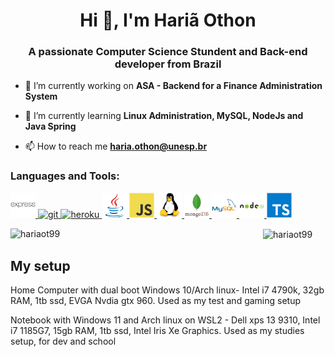 
<h1 align="center">Hi 👋, I'm Hariã Othon</h1>
<h3 align="center">A passionate Computer Science Stundent and Back-end developer from Brazil</h3>

- 🔭 I’m currently working on **ASA - Backend for a Finance Administration System**

- 🌱 I’m currently learning **Linux Administration, MySQL, NodeJs and Java Spring**

- 📫 How to reach me **haria.othon@unesp.br**

<p align="left">
</p>

<h3 align="left">Languages and Tools:</h3>
<p align="left"> <a href="https://expressjs.com" target="_blank" rel="noreferrer"> <img src="https://raw.githubusercontent.com/devicons/devicon/master/icons/express/express-original-wordmark.svg" alt="express" width="40" height="40"/> </a> <a href="https://git-scm.com/" target="_blank" rel="noreferrer"> <img src="https://www.vectorlogo.zone/logos/git-scm/git-scm-icon.svg" alt="git" width="40" height="40"/> </a> <a href="https://heroku.com" target="_blank" rel="noreferrer"> <img src="https://www.vectorlogo.zone/logos/heroku/heroku-icon.svg" alt="heroku" width="40" height="40"/> </a> <a href="https://www.java.com" target="_blank" rel="noreferrer"> <img src="https://raw.githubusercontent.com/devicons/devicon/master/icons/java/java-original.svg" alt="java" width="40" height="40"/> </a> <a href="https://developer.mozilla.org/en-US/docs/Web/JavaScript" target="_blank" rel="noreferrer"> <img src="https://raw.githubusercontent.com/devicons/devicon/master/icons/javascript/javascript-original.svg" alt="javascript" width="40" height="40"/> </a> <a href="https://www.linux.org/" target="_blank" rel="noreferrer"> <img src="https://raw.githubusercontent.com/devicons/devicon/master/icons/linux/linux-original.svg" alt="linux" width="40" height="40"/> </a> <a href="https://www.mongodb.com/" target="_blank" rel="noreferrer"> <img src="https://raw.githubusercontent.com/devicons/devicon/master/icons/mongodb/mongodb-original-wordmark.svg" alt="mongodb" width="40" height="40"/> </a> <a href="https://www.mysql.com/" target="_blank" rel="noreferrer"> <img src="https://raw.githubusercontent.com/devicons/devicon/master/icons/mysql/mysql-original-wordmark.svg" alt="mysql" width="40" height="40"/> </a> <a href="https://nodejs.org" target="_blank" rel="noreferrer"> <img src="https://raw.githubusercontent.com/devicons/devicon/master/icons/nodejs/nodejs-original-wordmark.svg" alt="nodejs" width="40" height="40"/> </a> <a href="https://www.typescriptlang.org/" target="_blank" rel="noreferrer"> <img src="https://raw.githubusercontent.com/devicons/devicon/master/icons/typescript/typescript-original.svg" alt="typescript" width="40" height="40"/> </a> </p>

<p><img align="left" src="https://github-readme-stats.vercel.app/api/top-langs?username=hariaot99&show_icons=true&locale=en&layout=compact" alt="hariaot99" width="400"/></p>

<p>&nbsp;<img align="center" src="https://github-readme-stats.vercel.app/api?username=hariaot99&show_icons=true&locale=en" alt="hariaot99" width="400" /></p>

## My setup
Home Computer with dual boot Windows 10/Arch linux- Intel i7 4790k, 32gb RAM, 1tb ssd, EVGA Nvdia gtx 960. Used as my test and gaming setup

Notebook with Windows 11 and Arch linux on WSL2 - Dell xps 13 9310, Intel i7 1185G7, 15gb RAM, 1tb ssd, Intel Iris Xe Graphics. Used as my studies setup, for dev and school

